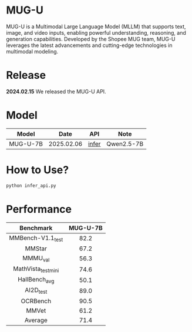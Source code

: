 # MUG-U
MUG-U is a Multimodal Large Language Model (MLLM) that supports text, image, and video inputs, enabling powerful understanding, reasoning, and generation capabilities. Developed by the Shopee MUG team, MUG-U leverages the latest advancements and cutting-edge technologies in multimodal modeling.

# Release
**2024.02.15** We released the MUG-U API.

# Model
|            Model            |    Date    |                                           API                                            |                     Note                     |
| :-------------------------: | :--------: | :-------------------------------------------------------------------------------------------: | :------------------------------------------: |
| MUG-U-7B | 2025.02.06 | [infer](./infer_api.py) |                  Qwen2.5-7B                  |

# How to Use?
```python
python infer_api.py
```

# Performance

|Benchmark|MUG-U-7B|
|:---:|:---:|
|MMBench-V1.1<sub>test</sub>|82.2|
|MMStar|67.2|
|MMMU<sub>val</sub>|56.3|
|MathVista<sub>testmini</sub>|74.6|
|HallBench<sub>avg</sub>|50.1|
|AI2D<sub>test</sub>|89.0|
|OCRBench|90.5|
|MMVet|61.2|
|Average|71.4|



